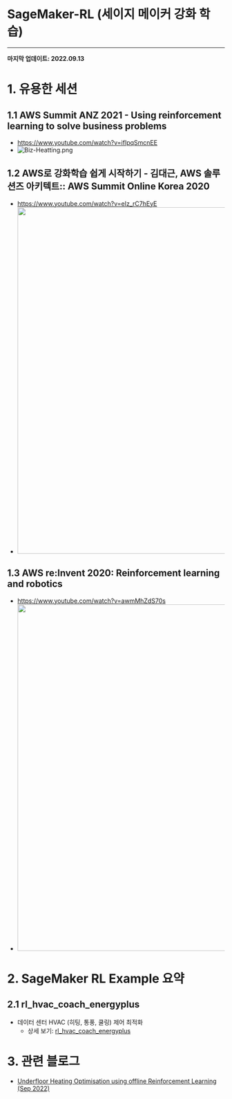 
# SageMaker-RL (세이지 메이커 강화 학습)
---

**마지막 업데이트: 2022.09.13**

# 1. 유용한 세션

    
## 1.1 AWS Summit ANZ 2021 - Using reinforcement learning to solve business problems
- https://www.youtube.com/watch?v=ifIpqSmcnEE
- ![Biz-Heatting.png](img/Biz-Heatting.png)
    
## 1.2 AWS로 강화학습 쉽게 시작하기 - 김대근, AWS 솔루션즈 아키텍트:: AWS Summit Online Korea 2020
- https://www.youtube.com/watch?v=eIz_rC7hEyE
- <img src="img/Basic_RL_Frame.png" width=800>

## 1.3 AWS re:Invent 2020: Reinforcement learning and robotics
- https://www.youtube.com/watch?v=awmMhZdS70s
- <img src="img/rl_robot.png" width=800>
    





# 2. SageMaker RL Example 요약 
## 2.1 rl_hvac_coach_energyplus
- 데이터 센터 HVAC (히팅, 통풍, 쿨링) 제어 최적화
    - 상세 보기: [rl_hvac_coach_energyplus](Example/README-rl_hvac_coach_energyplus.md)
    
    
# 3. 관련 블로그
- [Underfloor Heating Optimisation using offline Reinforcement Learning (Sep 2022)](https://medium.com/@yapweiyih/underfloor-heating-optimisation-using-offline-reinforcement-learning-44f7747f4d6f)